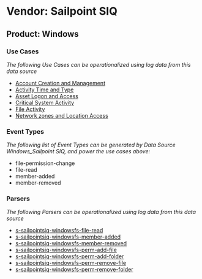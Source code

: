 Vendor: Sailpoint SIQ
=====================
Product: Windows
----------------

### Use Cases

_The following Use Cases can be operationalized using log data from this data source_

* [Account Creation and Management](../UseCases/usecase_account_creation_and_management.md)
* [Activity Time  and Type](../UseCases/usecase_activity_time__and_type.md)
* [Asset Logon and Access](../UseCases/usecase_asset_logon_and_access.md)
* [Critical System Activity](../UseCases/usecase_critical_system_activity.md)
* [File Activity](../UseCases/usecase_file_activity.md)
* [Network zones and Location Access](../UseCases/usecase_network_zones_and_location_access.md)


### Event Types

_The following list of Event Types can be generated by Data Source Windows_Sailpoint SIQ, and power the use cases above:_

- file-permission-change
- file-read
- member-added
- member-removed


### Parsers

_The following Parsers can be operationalized using log data from this data source_

* [s-sailpointsiq-windowsfs-file-read](../Parsers/parserContent_s-sailpointsiq-windowsfs-file-read.md)
* [s-sailpointsiq-windowsfs-member-added](../Parsers/parserContent_s-sailpointsiq-windowsfs-member-added.md)
* [s-sailpointsiq-windowsfs-member-removed](../Parsers/parserContent_s-sailpointsiq-windowsfs-member-removed.md)
* [s-sailpointsiq-windowsfs-perm-add-file](../Parsers/parserContent_s-sailpointsiq-windowsfs-perm-add-file.md)
* [s-sailpointsiq-windowsfs-perm-add-folder](../Parsers/parserContent_s-sailpointsiq-windowsfs-perm-add-folder.md)
* [s-sailpointsiq-windowsfs-perm-remove-file](../Parsers/parserContent_s-sailpointsiq-windowsfs-perm-remove-file.md)
* [s-sailpointsiq-windowsfs-perm-remove-folder](../Parsers/parserContent_s-sailpointsiq-windowsfs-perm-remove-folder.md)
